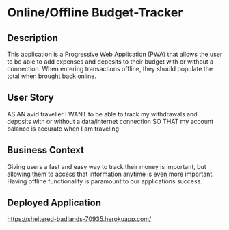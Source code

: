# Online/Offline Budget-Tracker
## Description

This application is a Progressive Web Application (PWA) that allows the user to be able to add expenses and deposits to their budget with or without a connection. When entering transactions offline, they should populate the total when brought back online.

## User Story
AS AN avid traveller
I WANT to be able to track my withdrawals and deposits with or without a data/internet connection
SO THAT my account balance is accurate when I am traveling

## Business Context
Giving users a fast and easy way to track their money is important, but allowing them to access that information anytime is even more important. Having offline functionality is paramount to our applications success.

## Deployed Application
https://sheltered-badlands-70935.herokuapp.com/
 